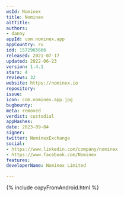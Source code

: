 ```yaml
---
wsId: Nominex
title: Nominex
altTitle: 
authors:
- danny
appId: com.nominex.app
appCountry: ru
idd: 1572965666
released: 2021-07-17
updated: 2022-06-23
version: 1.4.1
stars: 4
reviews: 32
website: https://nominex.io
repository: 
issue: 
icon: com.nominex.app.jpg
bugbounty: 
meta: removed
verdict: custodial
appHashes: 
date: 2023-09-04
signer: 
twitter: NominexExchange
social:
- https://www.linkedin.com/company/nominex
- https://www.facebook.com/Nominex
features: 
developerName: Nominex Limited

---
```


{% include copyFromAndroid.html %}

